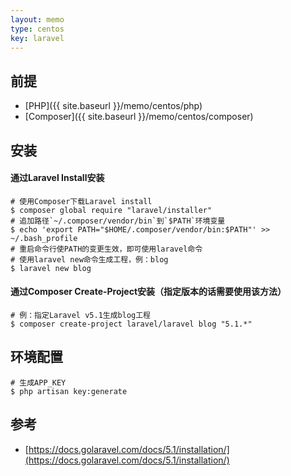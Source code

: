 ```yaml
---
layout: memo
type: centos
key: laravel
---
```


## 前提
- [PHP]({{ site.baseurl }}/memo/centos/php)
- [Composer]({{ site.baseurl }}/memo/centos/composer)

## 安装

#### 通过Laravel Install安装
```shell
# 使用Composer下载Laravel install
$ composer global require "laravel/installer"
# 追加路径`~/.composer/vendor/bin`到`$PATH`环境变量
$ echo 'export PATH="$HOME/.composer/vendor/bin:$PATH"' >> ~/.bash_profile
# 重启命令行使PATH的变更生效，即可使用laravel命令
# 使用laravel new命令生成工程，例：blog
$ laravel new blog
```

#### 通过Composer Create-Project安装（指定版本的话需要使用该方法）
```shell
# 例：指定Laravel v5.1生成blog工程
$ composer create-project laravel/laravel blog "5.1.*"
```

## 环境配置
```
# 生成APP_KEY
$ php artisan key:generate
```

## 参考
- [https://docs.golaravel.com/docs/5.1/installation/](https://docs.golaravel.com/docs/5.1/installation/)
